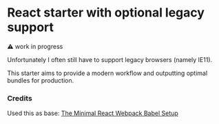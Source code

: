 # React starter with optional legacy support

⚠️ work in progress

Unfortunately I often still have to support legacy browsers (namely IE11).

This starter aims to provide a modern workflow and outputting optimal bundles for production.

### Credits

Used this as base: [The Minimal React Webpack Babel Setup](https://www.robinwieruch.de/minimal-react-webpack-babel-setup/)
